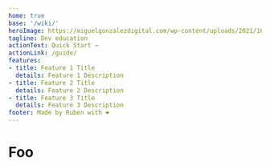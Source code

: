 ```yaml
---
home: true
base: '/wiki/'
heroImage: https://miguelgonzalezdigital.com/wp-content/uploads/2021/10/webdesign-vps.gif
tagline: Dev education
actionText: Quick Start →
actionLink: /guide/
features:
- title: Feature 1 Title
  details: Feature 1 Description
- title: Feature 2 Title
  details: Feature 2 Description
- title: Feature 3 Title
  details: Feature 3 Description
footer: Made by Ruben with ❤️
---
```


# Foo
